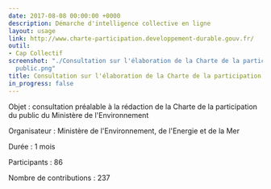 ```yaml
---
date: 2017-08-08 00:00:00 +0000
description: Démarche d'intelligence collective en ligne
layout: usage
link: http://www.charte-participation.developpement-durable.gouv.fr/
outil:
- Cap Collectif
screenshot: "./Consultation sur l'élaboration de la Charte de la participation du
  public.png"
title: Consultation sur l'élaboration de la Charte de la participation du public
in_progress: false
---
```



Objet : consultation préalable à la rédaction de la Charte de la participation du public du Ministère de l'Environnement

Organisateur : Ministère de l'Environnement, de l'Energie et de la Mer

Durée : 1 mois

Participants : 86

Nombre de contributions : 237